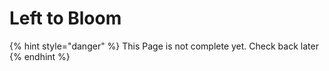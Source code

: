 # Left to Bloom

{% hint style="danger" %}
This Page is not complete yet. Check back later
{% endhint %}

